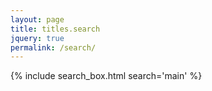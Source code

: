 ```yaml
---
layout: page
title: titles.search
jquery: true
permalink: /search/
---
```


{% include search_box.html search='main' %}
